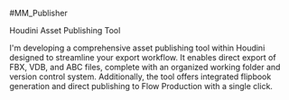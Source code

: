 #MM_Publisher

Houdini Asset Publishing Tool

I'm developing a comprehensive asset publishing tool within Houdini designed to streamline your export workflow. It enables direct export of FBX, VDB, and ABC files, complete with an organized working folder and version control system. Additionally, the tool offers integrated flipbook generation and direct publishing to Flow Production with a single click.
